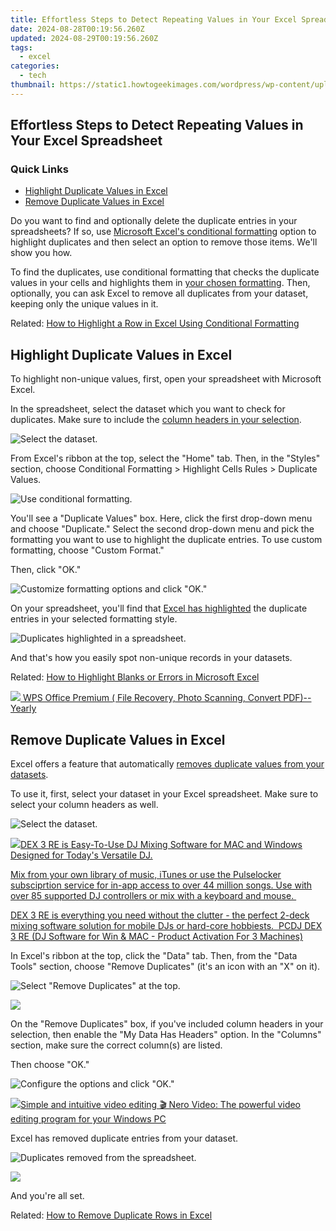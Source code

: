 ```yaml
---
title: Effortless Steps to Detect Repeating Values in Your Excel Spreadsheet
date: 2024-08-28T00:19:56.260Z
updated: 2024-08-29T00:19:56.260Z
tags:
  - excel
categories:
  - tech
thumbnail: https://static1.howtogeekimages.com/wordpress/wp-content/uploads/2021/05/MS-excel-logo-675.png
---
```


## Effortless Steps to Detect Repeating Values in Your Excel Spreadsheet

### Quick Links

* [Highlight Duplicate Values in Excel](https://games-able.techidaily.com/making-ps5-look-unique-tips-and-tricks/)
* [Remove Duplicate Values in Excel](https://video-screen-grab.techidaily.com/updated-in-2024-deadly-dominance-the-quintessential-zombie-gameplay/)

 Do you want to find and optionally delete the duplicate entries in your spreadsheets? If so, use [Microsoft Excel's conditional formatting](https://facebook-video-share.techidaily.com/updated-in-depth-asmr-video-insights/) option to highlight duplicates and then select an option to remove those items. We'll show you how.

 To find the duplicates, use conditional formatting that checks the duplicate values in your cells and highlights them in [your chosen formatting](https://android-location-track.techidaily.com/top-9-asus-rog-phone-7-monitoring-apps-for-parental-controls-drfone-by-drfone-virtual-android/). Then, optionally, you can ask Excel to remove all duplicates from your dataset, keeping only the unique values in it.

Related: [How to Highlight a Row in Excel Using Conditional Formatting](https://facebook-video-share.techidaily.com/updated-in-depth-asmr-video-insights/) 

##  Highlight Duplicate Values in Excel

 To highlight non-unique values, first, open your spreadsheet with Microsoft Excel.

 In the spreadsheet, select the dataset which you want to check for duplicates. Make sure to include the [column headers in your selection](https://fox-http.techidaily.com/new-decoding-the-best-android-photography-software-is-picku-king-for-2024/).

![Select the dataset.](https://static1.howtogeekimages.com/wordpress/wp-content/uploads/2022/07/1-select-dataset.png) 

 From Excel's ribbon at the top, select the "Home" tab. Then, in the "Styles" section, choose Conditional Formatting > Highlight Cells Rules > Duplicate Values.

![Use conditional formatting.](https://static1.howtogeekimages.com/wordpress/wp-content/uploads/2022/07/2-highlight-duplicate-values.png) 

 You'll see a "Duplicate Values" box. Here, click the first drop-down menu and choose "Duplicate." Select the second drop-down menu and pick the formatting you want to use to highlight the duplicate entries. To use custom formatting, choose "Custom Format."

 Then, click "OK."

![Customize formatting options and click "OK."](https://static1.howtogeekimages.com/wordpress/wp-content/uploads/2022/07/3-customize-duplicate-formatting.png) 

 On your spreadsheet, you'll find that [Excel has highlighted](https://ios-unlock.techidaily.com/in-2024-iphone-12-pro-asking-for-passcode-after-ios-1714-update-what-to-do-by-drfone-ios/) the duplicate entries in your selected formatting style.

![Duplicates highlighted in a spreadsheet.](https://static1.howtogeekimages.com/wordpress/wp-content/uploads/2022/07/4-duplicates-highlighted.png) 

 And that's how you easily spot non-unique records in your datasets.

Related: [How to Highlight Blanks or Errors in Microsoft Excel](https://ios-unlock.techidaily.com/in-2024-iphone-12-pro-asking-for-passcode-after-ios-1714-update-what-to-do-by-drfone-ios/) 

<!-- affiliate ads begin -->
<a href="https://secure.2checkout.com/order/checkout.php?PRODS=38729081&QTY=1&AFFILIATE=108875&CART=1"><img src="https://website-prod.cache.wpscdn.com/img/wps-writer-free-word-processor-1x.3d9c80d.png" border="0">
WPS Office Premium ( File Recovery, Photo Scanning, Convert PDF)--Yearly</a>
<!-- affiliate ads end -->
##  Remove Duplicate Values in Excel

 Excel offers a feature that automatically [removes duplicate values from your datasets](https://visual-screen-recording.techidaily.com/new-precision-in-capturing-androids-best-techniques-for-2024/).

 To use it, first, select your dataset in your Excel spreadsheet. Make sure to select your column headers as well.

![Select the dataset.](https://static1.howtogeekimages.com/wordpress/wp-content/uploads/2022/07/1-select-dataset.png) 

<!-- affiliate ads begin -->
<a href="https://shop.pcdj.com/order/checkout.php?PRODS=4698827&QTY=1&AFFILIATE=108875&CART=1"> <img src="https://secure.avangate.com/images/merchant/47f4b6321e9fd8e8f7326a6adc1a7c1e/products/dex3REpage-newmainscreenshot.png" border="0">DEX 3 RE is Easy-To-Use DJ Mixing Software for MAC and Windows Designed for Today's Versatile DJ. 

 Mix from your own library of music, iTunes or use the Pulselocker subsciprtion service for in-app access to over 44 million songs. Use with over 85 supported DJ controllers or mix with a keyboard and mouse.  

 DEX 3 RE is everything you need without the clutter - the perfect 2-deck mixing software solution for mobile DJs or hard-core hobbiests.  
 PCDJ DEX 3 RE (DJ Software for Win & MAC - Product Activation For 3 Machines)</a>
<!-- affiliate ads end -->
 In Excel's ribbon at the top, click the "Data" tab. Then, from the "Data Tools" section, choose "Remove Duplicates" (it's an icon with an "X" on it).

![Select "Remove Duplicates" at the top.](https://static1.howtogeekimages.com/wordpress/wp-content/uploads/2022/07/5-remove-duplicates.png) 

<!-- affiliate ads begin -->
<a href="https://secure.2checkout.com/order/checkout.php?PRODS=3546200&QTY=1&AFFILIATE=108875&CART=1"><img src="http://www.binteko.com/sites/default/files/banner01_468x60a.gif" border="0"></a>
<!-- affiliate ads end -->
 On the "Remove Duplicates" box, if you've included column headers in your selection, then enable the "My Data Has Headers" option. In the "Columns" section, make sure the correct column(s) are listed.

 Then choose "OK."

![Configure the options and click "OK."](https://static1.howtogeekimages.com/wordpress/wp-content/uploads/2022/07/6-remove-duplicate-options.png) 

<!-- affiliate ads begin -->
<a href="https://store.nero.com/order/checkout.php?PRODS=42296685&QTY=1&AFFILIATE=108875&CART=1"><img src="http://cdnwww.nero.com/nero-com-wAssets/img/banners/2022/video-pp/ScreenshotSlider/Nero-Video-Advanced-editing.JPG" border="0">Simple and intuitive video editing
🎬 Nero Video:
The powerful video editing program for your Windows PC</a>
<!-- affiliate ads end -->
 Excel has removed duplicate entries from your dataset.

![Duplicates removed from the spreadsheet.](https://static1.howtogeekimages.com/wordpress/wp-content/uploads/2022/07/7-duplicates-removed.png) 

<!-- affiliate ads begin -->
<a href="https://store.nero.com/order/checkout.php?PRODS=22889392&QTY=1&AFFILIATE=108875&CART=1"><img src="http://webstatic.nero.com/nero2015-com-wAssets/img/affiliate/media/banner728-90eng.jpg" border="0"></a>
<!-- affiliate ads end -->
 And you're all set.

Related: [How to Remove Duplicate Rows in Excel](https://visual-screen-recording.techidaily.com/new-precision-in-capturing-androids-best-techniques-for-2024/)

<ins class="adsbygoogle"
     style="display:block"
     data-ad-format="autorelaxed"
     data-ad-client="ca-pub-7571918770474297"
     data-ad-slot="1223367746"></ins>



<ins class="adsbygoogle"
     style="display:block"
     data-ad-client="ca-pub-7571918770474297"
     data-ad-slot="8358498916"
     data-ad-format="auto"
     data-full-width-responsive="true"></ins>



